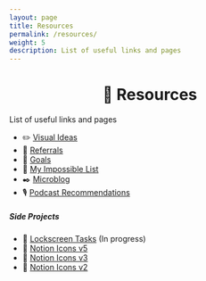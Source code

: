 ```yaml
---
layout: page
title: Resources
permalink: /resources/
weight: 5
description: List of useful links and pages
---
```

<h1 style="text-align:center;" >🍉 Resources</h1>
<p class="text-center" >List of useful links and pages</p>

* ✏️ [Visual Ideas](/visuals)
* 🎁 [Referrals](/referrals)
* 💎 [Goals](/goals)
* 🎯️ [My Impossible List](/impossible-list)
* ✒️ [Microblog](/microblog/)
* 🎙️ [Podcast Recommendations](/podcast-recommendations)

##### Side Projects
* 🚧 [Lockscreen Tasks](https://www.producthunt.com/products/lockscreen-tasks) (In progress)
* 🎨 [Notion Icons v5](https://notionv5.vyshnav.xyz/)
* 🎨 [Notion Icons v3](https://notionv3.vyshnav.xyz/)
* 🎨 [Notion Icons v2](https://notionv2.vyshnav.xyz/)